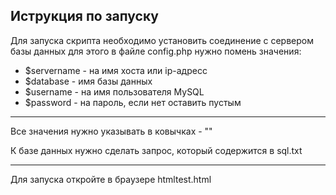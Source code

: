 Иструкция по запуску
---

Для запуска скрипта необходимо установить соединение с сервером базы данных для этого в файле config.php 
нужно помень значения:
* $servername - на имя хоста или ip-адресс
* $database - имя базы данных
* $username - на имя пользователя MySQL
* $password - на пароль, если нет оставить пустым
---

Все значения нужно указывать в ковычках - ""

К базе данных нужно сделать запрос, который содержится в sql.txt

---

Для запуска откройте в браузере htmltest.html
